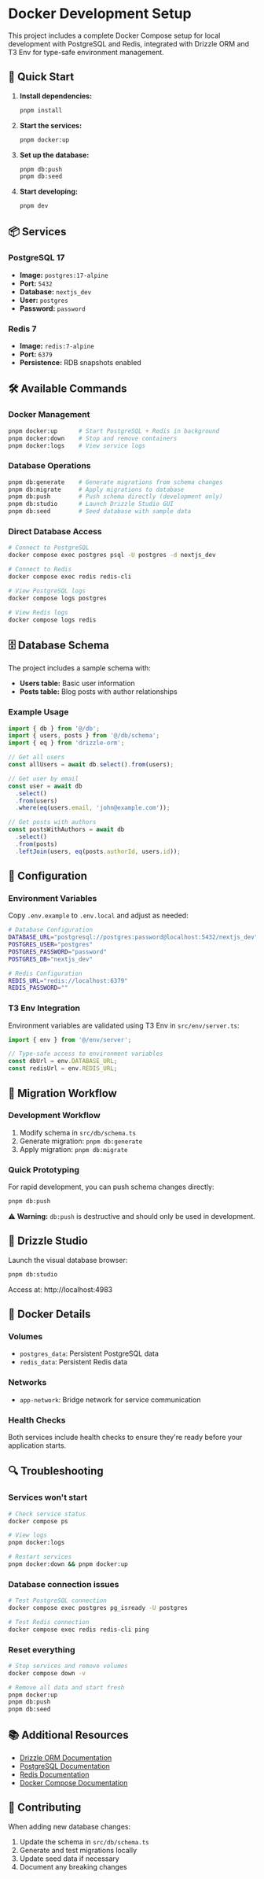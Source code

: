 # Docker Development Setup

This project includes a complete Docker Compose setup for local development with PostgreSQL and Redis, integrated with Drizzle ORM and T3 Env for type-safe environment management.

## 🚀 Quick Start

1. **Install dependencies:**

   ```bash
   pnpm install
   ```

2. **Start the services:**

   ```bash
   pnpm docker:up
   ```

3. **Set up the database:**

   ```bash
   pnpm db:push
   pnpm db:seed
   ```

4. **Start developing:**
   ```bash
   pnpm dev
   ```

## 📦 Services

### PostgreSQL 17

- **Image:** `postgres:17-alpine`
- **Port:** `5432`
- **Database:** `nextjs_dev`
- **User:** `postgres`
- **Password:** `password`

### Redis 7

- **Image:** `redis:7-alpine`
- **Port:** `6379`
- **Persistence:** RDB snapshots enabled

## 🛠️ Available Commands

### Docker Management

```bash
pnpm docker:up      # Start PostgreSQL + Redis in background
pnpm docker:down    # Stop and remove containers
pnpm docker:logs    # View service logs
```

### Database Operations

```bash
pnpm db:generate    # Generate migrations from schema changes
pnpm db:migrate     # Apply migrations to database
pnpm db:push        # Push schema directly (development only)
pnpm db:studio      # Launch Drizzle Studio GUI
pnpm db:seed        # Seed database with sample data
```

### Direct Database Access

```bash
# Connect to PostgreSQL
docker compose exec postgres psql -U postgres -d nextjs_dev

# Connect to Redis
docker compose exec redis redis-cli

# View PostgreSQL logs
docker compose logs postgres

# View Redis logs
docker compose logs redis
```

## 🗄️ Database Schema

The project includes a sample schema with:

- **Users table:** Basic user information
- **Posts table:** Blog posts with author relationships

### Example Usage

```typescript
import { db } from '@/db';
import { users, posts } from '@/db/schema';
import { eq } from 'drizzle-orm';

// Get all users
const allUsers = await db.select().from(users);

// Get user by email
const user = await db
  .select()
  .from(users)
  .where(eq(users.email, 'john@example.com'));

// Get posts with authors
const postsWithAuthors = await db
  .select()
  .from(posts)
  .leftJoin(users, eq(posts.authorId, users.id));
```

## 🔧 Configuration

### Environment Variables

Copy `.env.example` to `.env.local` and adjust as needed:

```bash
# Database Configuration
DATABASE_URL="postgresql://postgres:password@localhost:5432/nextjs_dev"
POSTGRES_USER="postgres"
POSTGRES_PASSWORD="password"
POSTGRES_DB="nextjs_dev"

# Redis Configuration
REDIS_URL="redis://localhost:6379"
REDIS_PASSWORD=""
```

### T3 Env Integration

Environment variables are validated using T3 Env in `src/env/server.ts`:

```typescript
import { env } from '@/env/server';

// Type-safe access to environment variables
const dbUrl = env.DATABASE_URL;
const redisUrl = env.REDIS_URL;
```

## 🔄 Migration Workflow

### Development Workflow

1. Modify schema in `src/db/schema.ts`
2. Generate migration: `pnpm db:generate`
3. Apply migration: `pnpm db:migrate`

### Quick Prototyping

For rapid development, you can push schema changes directly:

```bash
pnpm db:push
```

⚠️ **Warning:** `db:push` is destructive and should only be used in development.

## 🎨 Drizzle Studio

Launch the visual database browser:

```bash
pnpm db:studio
```

Access at: http://localhost:4983

## 🐳 Docker Details

### Volumes

- `postgres_data`: Persistent PostgreSQL data
- `redis_data`: Persistent Redis data

### Networks

- `app-network`: Bridge network for service communication

### Health Checks

Both services include health checks to ensure they're ready before your application starts.

## 🔍 Troubleshooting

### Services won't start

```bash
# Check service status
docker compose ps

# View logs
pnpm docker:logs

# Restart services
pnpm docker:down && pnpm docker:up
```

### Database connection issues

```bash
# Test PostgreSQL connection
docker compose exec postgres pg_isready -U postgres

# Test Redis connection
docker compose exec redis redis-cli ping
```

### Reset everything

```bash
# Stop services and remove volumes
docker compose down -v

# Remove all data and start fresh
pnpm docker:up
pnpm db:push
pnpm db:seed
```

## 📚 Additional Resources

- [Drizzle ORM Documentation](https://orm.drizzle.team/)
- [PostgreSQL Documentation](https://www.postgresql.org/docs/)
- [Redis Documentation](https://redis.io/documentation)
- [Docker Compose Documentation](https://docs.docker.com/compose/)

## 🤝 Contributing

When adding new database changes:

1. Update the schema in `src/db/schema.ts`
2. Generate and test migrations locally
3. Update seed data if necessary
4. Document any breaking changes

